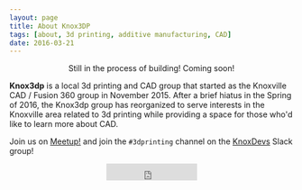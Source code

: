 ```yaml
---
layout: page
title: About Knox3DP
tags: [about, 3d printing, additive manufacturing, CAD]
date: 2016-03-21
---
```

<center> Still in the process of building! Coming soon! </center>

__Knox3dp__ is a local 3d printing and CAD group that started as the Knoxville CAD / Fusion 360 group in November 2015. After a brief hiatus in the Spring of 2016, the Knox3dp group has reorganized to serve interests in the Knoxville area related to 3d printing while providing a space for those who'd like to learn more about CAD.

Join us on [Meetup!](http://www.meetup.com/Knoxville-CAD-Fusion-360) and join the `#3dprinting` channel on the [KnoxDevs](http://knoxdevs.org) Slack group!
<center><iframe src="http://knoxdevs-slackin.herokuapp.com/iframe?large" style="border-width: 0px; width: 161px; height: 30px;" /></center>

Theme designed by [Taylan Tatlı](https://github.com/TaylanTatli/Moon) under a MIT license that is free to use and remix. 
